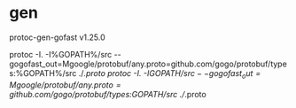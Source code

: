 # gen

protoc-gen-gofast v1.25.0

protoc -I. -I%GOPATH%/src  --gogofast_out=Mgoogle/protobuf/any.proto=github.com/gogo/protobuf/types:%GOPATH%/src ./*.proto
protoc -I. -I$GOPATH/src  --gogofast_out=Mgoogle/protobuf/any.proto=github.com/gogo/protobuf/types:$GOPATH/src ./*.proto
